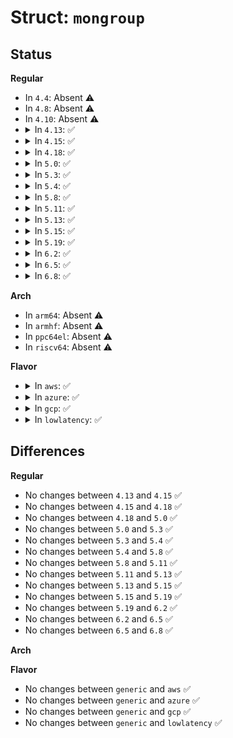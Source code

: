 # Struct: <code>mongroup</code>

## Status
<b>Regular</b>
<ul>
<li>
In <code>4.4</code>: Absent ⚠️
</li>
<li>
In <code>4.8</code>: Absent ⚠️
</li>
<li>
In <code>4.10</code>: Absent ⚠️
</li>
<li>
<details>
<summary>In <code>4.13</code>: ✅</summary>

```c
struct mongroup {
    struct kernfs_node *mon_data_kn;
    struct rdtgroup *parent;
    struct list_head crdtgrp_list;
    u32 rmid;
};
```
</details>
</li>
<li>
<details>
<summary>In <code>4.15</code>: ✅</summary>

```c
struct mongroup {
    struct kernfs_node *mon_data_kn;
    struct rdtgroup *parent;
    struct list_head crdtgrp_list;
    u32 rmid;
};
```
</details>
</li>
<li>
<details>
<summary>In <code>4.18</code>: ✅</summary>

```c
struct mongroup {
    struct kernfs_node *mon_data_kn;
    struct rdtgroup *parent;
    struct list_head crdtgrp_list;
    u32 rmid;
};
```
</details>
</li>
<li>
<details>
<summary>In <code>5.0</code>: ✅</summary>

```c
struct mongroup {
    struct kernfs_node *mon_data_kn;
    struct rdtgroup *parent;
    struct list_head crdtgrp_list;
    u32 rmid;
};
```
</details>
</li>
<li>
<details>
<summary>In <code>5.3</code>: ✅</summary>

```c
struct mongroup {
    struct kernfs_node *mon_data_kn;
    struct rdtgroup *parent;
    struct list_head crdtgrp_list;
    u32 rmid;
};
```
</details>
</li>
<li>
<details>
<summary>In <code>5.4</code>: ✅</summary>

```c
struct mongroup {
    struct kernfs_node *mon_data_kn;
    struct rdtgroup *parent;
    struct list_head crdtgrp_list;
    u32 rmid;
};
```
</details>
</li>
<li>
<details>
<summary>In <code>5.8</code>: ✅</summary>

```c
struct mongroup {
    struct kernfs_node *mon_data_kn;
    struct rdtgroup *parent;
    struct list_head crdtgrp_list;
    u32 rmid;
};
```
</details>
</li>
<li>
<details>
<summary>In <code>5.11</code>: ✅</summary>

```c
struct mongroup {
    struct kernfs_node *mon_data_kn;
    struct rdtgroup *parent;
    struct list_head crdtgrp_list;
    u32 rmid;
};
```
</details>
</li>
<li>
<details>
<summary>In <code>5.13</code>: ✅</summary>

```c
struct mongroup {
    struct kernfs_node *mon_data_kn;
    struct rdtgroup *parent;
    struct list_head crdtgrp_list;
    u32 rmid;
};
```
</details>
</li>
<li>
<details>
<summary>In <code>5.15</code>: ✅</summary>

```c
struct mongroup {
    struct kernfs_node *mon_data_kn;
    struct rdtgroup *parent;
    struct list_head crdtgrp_list;
    u32 rmid;
};
```
</details>
</li>
<li>
<details>
<summary>In <code>5.19</code>: ✅</summary>

```c
struct mongroup {
    struct kernfs_node *mon_data_kn;
    struct rdtgroup *parent;
    struct list_head crdtgrp_list;
    u32 rmid;
};
```
</details>
</li>
<li>
<details>
<summary>In <code>6.2</code>: ✅</summary>

```c
struct mongroup {
    struct kernfs_node *mon_data_kn;
    struct rdtgroup *parent;
    struct list_head crdtgrp_list;
    u32 rmid;
};
```
</details>
</li>
<li>
<details>
<summary>In <code>6.5</code>: ✅</summary>

```c
struct mongroup {
    struct kernfs_node *mon_data_kn;
    struct rdtgroup *parent;
    struct list_head crdtgrp_list;
    u32 rmid;
};
```
</details>
</li>
<li>
<details>
<summary>In <code>6.8</code>: ✅</summary>

```c
struct mongroup {
    struct kernfs_node *mon_data_kn;
    struct rdtgroup *parent;
    struct list_head crdtgrp_list;
    u32 rmid;
};
```
</details>
</li>
</ul>
<b>Arch</b>
<ul>
<li>
In <code>arm64</code>: Absent ⚠️
</li>
<li>
In <code>armhf</code>: Absent ⚠️
</li>
<li>
In <code>ppc64el</code>: Absent ⚠️
</li>
<li>
In <code>riscv64</code>: Absent ⚠️
</li>
</ul>
<b>Flavor</b>
<ul>
<li>
<details>
<summary>In <code>aws</code>: ✅</summary>

```c
struct mongroup {
    struct kernfs_node *mon_data_kn;
    struct rdtgroup *parent;
    struct list_head crdtgrp_list;
    u32 rmid;
};
```
</details>
</li>
<li>
<details>
<summary>In <code>azure</code>: ✅</summary>

```c
struct mongroup {
    struct kernfs_node *mon_data_kn;
    struct rdtgroup *parent;
    struct list_head crdtgrp_list;
    u32 rmid;
};
```
</details>
</li>
<li>
<details>
<summary>In <code>gcp</code>: ✅</summary>

```c
struct mongroup {
    struct kernfs_node *mon_data_kn;
    struct rdtgroup *parent;
    struct list_head crdtgrp_list;
    u32 rmid;
};
```
</details>
</li>
<li>
<details>
<summary>In <code>lowlatency</code>: ✅</summary>

```c
struct mongroup {
    struct kernfs_node *mon_data_kn;
    struct rdtgroup *parent;
    struct list_head crdtgrp_list;
    u32 rmid;
};
```
</details>
</li>
</ul>

## Differences
<b>Regular</b>
<ul>
<li>
No changes between <code>4.13</code> and <code>4.15</code> ✅
</li>
<li>
No changes between <code>4.15</code> and <code>4.18</code> ✅
</li>
<li>
No changes between <code>4.18</code> and <code>5.0</code> ✅
</li>
<li>
No changes between <code>5.0</code> and <code>5.3</code> ✅
</li>
<li>
No changes between <code>5.3</code> and <code>5.4</code> ✅
</li>
<li>
No changes between <code>5.4</code> and <code>5.8</code> ✅
</li>
<li>
No changes between <code>5.8</code> and <code>5.11</code> ✅
</li>
<li>
No changes between <code>5.11</code> and <code>5.13</code> ✅
</li>
<li>
No changes between <code>5.13</code> and <code>5.15</code> ✅
</li>
<li>
No changes between <code>5.15</code> and <code>5.19</code> ✅
</li>
<li>
No changes between <code>5.19</code> and <code>6.2</code> ✅
</li>
<li>
No changes between <code>6.2</code> and <code>6.5</code> ✅
</li>
<li>
No changes between <code>6.5</code> and <code>6.8</code> ✅
</li>
</ul>
<b>Arch</b>
<ul>
</ul>
<b>Flavor</b>
<ul>
<li>
No changes between <code>generic</code> and <code>aws</code> ✅
</li>
<li>
No changes between <code>generic</code> and <code>azure</code> ✅
</li>
<li>
No changes between <code>generic</code> and <code>gcp</code> ✅
</li>
<li>
No changes between <code>generic</code> and <code>lowlatency</code> ✅
</li>
</ul>
